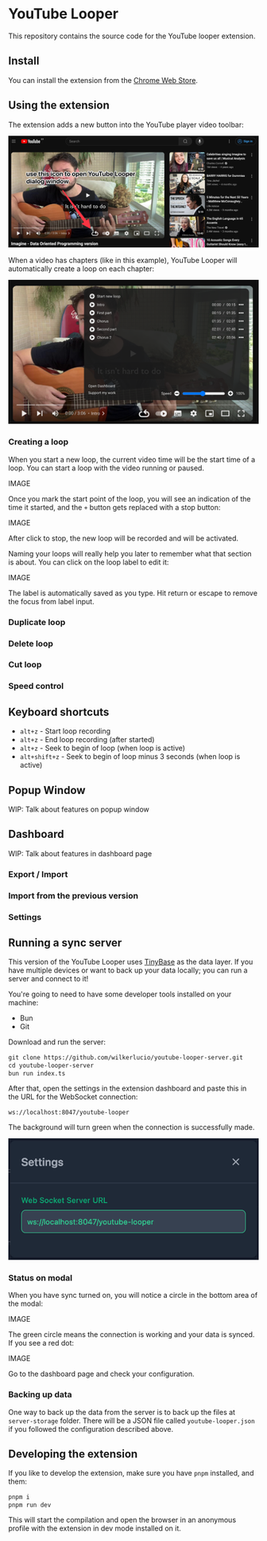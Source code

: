 # YouTube Looper

This repository contains the source code for the YouTube looper extension.

## Install

You can install the extension from the [Chrome Web Store](https://chrome.google.com/webstore/detail/youtube-looper/bidjeabmcpopfddfcnpniceojmkklcje?hl=en-US&utm_source=chrome-ntp-launcher).

## Using the extension

The extension adds a new button into the YouTube player video toolbar:

![Open YouTube Looper modal](./doc-assets/start-dialog.png)

When a video has chapters (like in this example), YouTube Looper will automatically create a loop on each chapter:

![Demo with chapters](./doc-assets/open-with-chapters.png)

### Creating a loop

When you start a new loop, the current video time will be the start time of a loop. You can start a loop with the video
running or paused.

IMAGE

Once you mark the start point of the loop, you will see an indication of the time it started, and the `+` button gets
replaced with a stop button:

IMAGE

After click to stop, the new loop will be recorded and will be activated.

Naming your loops will really help you later to remember what that section is about. You can click on the loop label
to edit it:

IMAGE

The label is automatically saved as you type. Hit return or escape to remove the focus from label input.

### Duplicate loop

### Delete loop

### Cut loop

### Speed control

## Keyboard shortcuts

* `alt+z` - Start loop recording
* `alt+z` - End loop recording (after started)
* `alt+z` - Seek to begin of loop (when loop is active)
* `alt+shift+z` - Seek to begin of loop minus 3 seconds (when loop is active)

## Popup Window

WIP: Talk about features on popup window

## Dashboard

WIP: Talk about features in dashboard page

### Export / Import

### Import from the previous version

### Settings

## Running a sync server

This version of the YouTube Looper uses [TinyBase](https://tinybase.org/) as the data layer. 
If you have multiple devices or want to back up your data locally; you can run a server and connect to it!

You're going to need to have some developer tools installed on your machine:

- Bun
- Git

Download and run the server:

```
git clone https://github.com/wilkerlucio/youtube-looper-server.git
cd youtube-looper-server
bun run index.ts
```

After that, open the settings in the extension dashboard and paste this in the URL for the WebSocket connection:

```
ws://localhost:8047/youtube-looper
```

The background will turn green when the connection is successfully made.

![Example of valid websocket configuration](./doc-assets/configured-websocket.png)

### Status on modal

When you have sync turned on, you will notice a circle in the bottom area of the modal:

IMAGE

The green circle means the connection is working and your data is synced. If you see a red dot:

IMAGE

Go to the dashboard page and check your configuration.

### Backing up data

One way to back up the data from the server is to back up the files at `server-storage` folder.
There will be a JSON file called `youtube-looper.json` if you followed the configuration described above.

## Developing the extension

If you like to develop the extension, make sure you have `pnpm` installed, and them:

```
pnpm i
pnpm run dev
```

This will start the compilation and open the browser in an anonymous profile with the extension in dev mode installed
on it.
